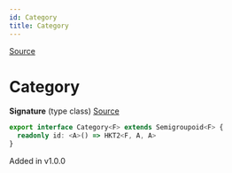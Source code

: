 ```yaml
---
id: Category
title: Category
---
```


[Source](https://github.com/gcanti/fp-ts/blob/master/src/Category.ts)

# Category

**Signature** (type class) [Source](https://github.com/gcanti/fp-ts/blob/master/src/Category.ts#L8-L10)

```ts
export interface Category<F> extends Semigroupoid<F> {
  readonly id: <A>() => HKT2<F, A, A>
}
```

Added in v1.0.0
